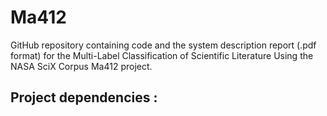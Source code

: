 # Ma412
GitHub repository containing code and the system description report (.pdf format) for the Multi-Label Classification of Scientific Literature Using the NASA SciX Corpus Ma412 project.

## Project dependencies :

